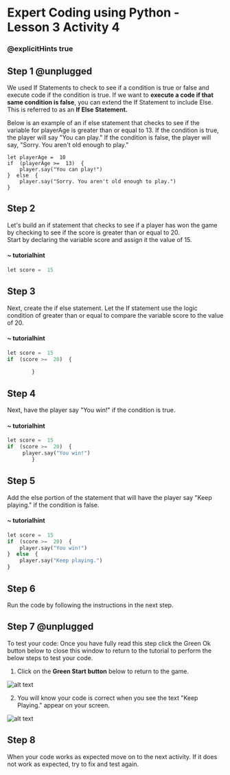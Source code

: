 # Expert Coding using Python - Lesson 3 Activity 4
### @explicitHints true

## Step 1 @unplugged

We used If Statements to check to see if a condition is true or false and execute code if the condition is true.  If we want to **execute a code if that same condition is false**, you can extend the If Statement to include Else.  This is referred to as an **If Else Statement.** 

Below is an example of an if else statement that checks to see if the variable for playerAge is greater than or equal to 13.  If the condition is true, the player will say "You can play." If the condition is false, the player will say, "Sorry. You aren't old enough to play."

    let playerAge =  10
    if  (playerAge >=  13)  {
	    player.say("You can play!")
	}  else  {
		player.say("Sorry. You aren't old enough to play.")
	}

## Step 2

Let's build an if statement that checks to see if a player has won the game by checking to see if the score is greater than or equal to 20.  
Start by declaring the variable score and assign it the value of 15.  

#### ~ tutorialhint

```python
let score =  15

```

## Step 3

Next, create the if else statement.  Let the If statement use the logic condition of greater than or equal to compare the variable score to the value of 20.  
#### ~ tutorialhint

```python
let score =  15
if  (score >=  20)  {
	 
	    }
```

## Step 4

Next, have the player say "You win!" if the condition is true. 
#### ~ tutorialhint
```python
let score =  15
if  (score >=  20)  {
	 player.say("You win!")
	    }
```

## Step 5

Add the else portion of the statement that will have the player say "Keep playing." if the condition is false. 
#### ~ tutorialhint
```python
let score =  15
if  (score >=  20)  {
	player.say("You win!")
}  else  {
	player.say("Keep playing.")
}

```

## Step 6

Run the code by following the instructions in the next step.

## Step 7 @unplugged

To test your code:
Once you have fully read this step click the Green Ok button below to close this window to return to the tutorial to perform the below steps to test your code.

1. Click on the **Green Start button** below to return to the game.

  

![alt text](https://expertjs.codingcredentials.com/Lesson1/1.1/1.JPG?raw=true  "Start")

2.  You will know your code is correct when you see the text "Keep Playing." appear on your screen.
  
  ![alt text](https://expertjs.codingcredentials.com/Lesson3/3.2/3.2.png?raw=true  "You win!")

## Step 8
When your code works as expected move on to the next activity.
If it does not work as expected, try to fix and test again.